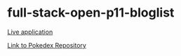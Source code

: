 # full-stack-open-p11-bloglist

[Live application](https://full-stack-open-p11-bloglist.onrender.com/)

[Link to Pokedex Repository](https://github.com/Morenoo1105/full-stack-open-pokedex)
